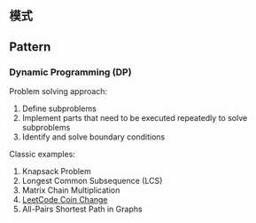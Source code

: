 ## 模式

## Pattern

### Dynamic Programming (DP)

Problem solving approach:

1. Define subproblems
2. Implement parts that need to be executed repeatedly to solve subproblems
3. Identify and solve boundary conditions

Classic examples:

1. Knapsack Problem
2. Longest Common Subsequence (LCS)
3. Matrix Chain Multiplication
4. [LeetCode Coin Change](https://leetcode-cn.com/problems/coin-change/)
5. All-Pairs Shortest Path in Graphs
